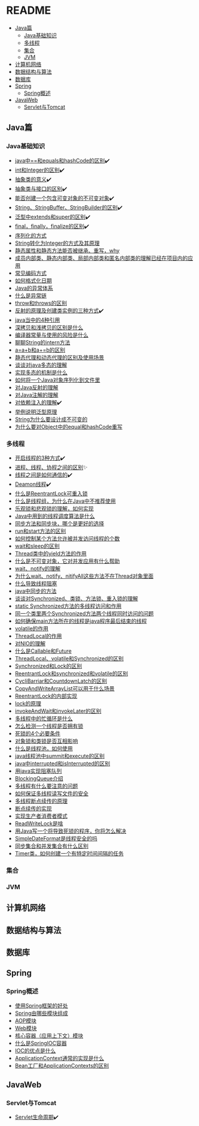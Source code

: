 # README

<!-- @import "[TOC]" {cmd="toc" depthFrom=2 depthTo=6 orderedList=false} -->
<!-- code_chunk_output -->

* [Java篇](#java篇)
	* [Java基础知识](#java基础知识)
	* [多线程](#多线程)
	* [集合](#集合)
	* [JVM](#jvm)
* [计算机网络](#计算机网络)
* [数据结构与算法](#数据结构与算法)
* [数据库](#数据库)
* [Spring](#spring)
	* [Spring概述](#spring概述)
* [JavaWeb](#javaweb)
	* [Servlet与Tomcat](#servlet与tomcat)

<!-- /code_chunk_output -->

## Java篇
### Java基础知识
- [java中==和equals和hashCode的区别](/Java篇/Java基础知识/java中==和equals和hashCode的区别.md)✔️
- [int和Integer的区别](/Java篇/Java基础知识/int和Integer的区别.md)✔️
- [抽象类的意义](/Java篇/Java基础知识/抽象类的意义.md)✔️
- [抽象类与接口的区别](/Java篇/Java基础知识/抽象类与接口的区别.md)✔️
- [能否创建一个包含可变对象的不可变对象](/Java篇/Java基础知识/能否创建一个包含可变对象的不可变对象.md)✔️
- [String、StringBuffer、StringBuilder的区别](/Java篇/Java基础知识/String、StringBuffer、StringBuilder的区别.md)✔️
- [泛型中extends和super的区别](/Java篇/Java基础知识/泛型中extends和super的区别.md)✔️
- [final，finally，finalize的区别](/Java篇/Java基础知识/final，finally，finalize的区别.md)✔️
- [序列化的方式](/Java篇/Java基础知识/序列化的方式.md)
- [String转化为Integer的方式及其原理](/Java篇/Java基础知识/String转化为Integer的方式及其原理.md)
- [静态属性和静态方法能否被继承、重写，why](/Java篇/Java基础知识/静态属性和静态方法能否被继承、重写，why.md)
- [成员内部类、静态内部类、局部内部类和匿名内部类的理解已经在项目内的应用](/Java篇/Java基础知识/成员内部类、静态内部类、局部内部类和匿名内部类的理解已经在项目内的应用.md)
- [常见编码方式](/Java篇/Java基础知识/常见编码方式.md)
- [如何格式化日期](/Java篇/Java基础知识/如何格式化日期.md)
- [Java的异常体系](/Java篇/Java基础知识/Java的异常体系.md)
- [什么是异常链](/Java篇/Java基础知识/什么是异常链.md)
- [throw和throws的区别](/Java篇/Java基础知识/throw和throws的区别.md)
- [反射的原理及创建类实例的三种方式](/Java篇/Java基础知识/反射的原理及创建类实例的三种方式.md)✔️
- [java当中的4种引用](/Java篇/Java基础知识/java当中的4种引用.md)
- [深拷贝和浅拷贝的区别是什么](/Java篇/Java基础知识/深拷贝和浅拷贝的区别是什么.md)
- [编译器常量与使用的风险是什么](/Java篇/Java基础知识/编译器常量与使用的风险是什么.md)
- [聊聊String的intern方法](/Java篇/Java基础知识/聊聊String的intern方法.md)
- [a=a+b和a+=b的区别](/Java篇/Java基础知识/a=a+b和a+=b的区别.md)
- [静态代理和动态代理的区别及使用场景](/Java篇/Java基础知识/静态代理和动态代理的区别及使用场景.md)
- [谈谈对java多态的理解](/Java篇/Java基础知识/谈谈对java多态的理解.md)
- [实现多态的机制是什么](/Java篇/Java基础知识/实现多态的机制是什么.md)
- [如何将一个Java对象序列化到文件里](/Java篇/Java基础知识/如何将一个Java对象序列化到文件里.md)
- [对Java反射的理解](/Java篇/Java基础知识/对Java反射的理解.md)
- [对Java注解的理解](/Java篇/Java基础知识/对Java注解的理解.md)
- [对依赖注入的理解](/Java篇/Java基础知识/对依赖注入的理解.md)✔️
- [举例说明泛型原理](/Java篇/Java基础知识/举例说明泛型原理.md)
- [String为什么要设计成不可变的](/Java篇/Java基础知识/String为什么要设计成不可变的.md)
- [为什么要对Object中的equal和hashCode重写](/Java篇/Java基础知识/为什么要对Object中的equal和hashCode重写.md)

### 多线程
- [开启线程的3种方式](/Java篇/多线程/开启线程的3种方式.md)✔️
- [进程、线程、协程之间的区别](/Java篇/多线程/进程、线程、协程之间的区别.md)✨
- [线程之间是如何通信的](/Java篇/多线程/线程之间是如何通信的.md)✔️
- [Deamon线程](/Java篇/多线程/Deamon线程.md)✔️
- [什么是ReentrantLock可重入锁](/Java篇/多线程/什么是ReentrantLock可重入锁.md)
- [什么是线程组，为什么在Java中不推荐使用](/Java篇/多线程/什么是线程组，为什么在Java中不推荐使用.md)
- [乐观锁和悲观锁的理解，如何实现](/Java篇/多线程/乐观锁和悲观锁的理解，如何实现.md)
- [Java中用到的线程调度算法是什么](/Java篇/多线程/Java中用到的线程调度算法是什么.md)
- [同步方法和同步块，哪个是更好的选择](/Java篇/多线程/同步方法和同步块，哪个是更好的选择.md)
- [run和start方法的区别](/Java篇/多线程/run和start方法的区别.md)
- [如何控制某个方法允许被并发访问线程的个数](/Java篇/多线程/如何控制某个方法允许被并发访问线程的个数.md)
- [wait和sleep的区别](/Java篇/多线程/wait和sleep的区别.md)
- [Thread类中的yieId方法的作用](/Java篇/多线程/Thread类中的yieId方法的作用.md)
- [什么是不可变对象，它对并发应用有什么帮助](/Java篇/多线程/什么是不可变对象，它对并发应用有什么帮助.md)
- [wait、notify的理解](/Java篇/多线程/wait、notify的理解.md)
- [为什么wait、notify、nitifyAll这些方法不在Thread对象里面](/Java篇/多线程/为什么wait、notify、nitifyAll这些方法不在Thread对象里面.md)
- [什么导致线程阻塞](/Java篇/多线程/什么导致线程阻塞.md)
- [java中同步的方法](/Java篇/多线程/java中同步的方法.md)
- [谈谈对Synchronized、类锁、方法锁、重入锁的理解](/Java篇/多线程/谈谈对Synchronized、类锁、方法锁、重入锁的理解.md)
- [static Synchronized方法的多线程访问和作用](/Java篇/多线程/static_Synchronized方法的多线程访问和作用.md)
- [同一个类里两个Synchronized方法两个线程同时访问的问题](/Java篇/多线程/同一个类里两个Synchronized方法两个线程同时访问的问题.md)
- [如何确保main方法所在的线程是java程序最后结束的线程](/Java篇/多线程/如何确保main方法所在的线程是java程序最后结束的线程.md)
- [volatile的作用](/Java篇/多线程/volatile的作用.md)
- [ThreadLocal的作用](/Java篇/多线程/ThreadLocal的作用.md)
- [对NIO的理解](/Java篇/多线程/对NIO的理解.md)
- [什么是Callable和Future](/Java篇/多线程/什么是Callable和Future.md)
- [ThreadLocal、volatile和Synchronized的区别](/Java篇/多线程/ThreadLocal、volatile和Synchronized的区别.md)
- [Synchronized和Lock的区别](/Java篇/多线程/Synchronized和Lock的区别.md)
- [ReentrantLock和synchronized和volatile的区别](/Java篇/多线程/ReentrantLock和synchronized和volatile的区别.md)
- [CycliBarriar和CountdownLatch的区别](/Java篇/多线程/CycliBarriar和CountdownLatch的区别.md)
- [CopyAndWriteArrayList可以用于什么场景](/Java篇/多线程/CopyAndWriteArrayList可以用于什么场景.md)
- [ReentrantLock的内部实现](/Java篇/多线程/ReentrantLock的内部实现.md)
- [lock的原理](/Java篇/多线程/lock的原理.md)
- [invokeAndWait和invokeLater的区别](/Java篇/多线程/invokeAndWait和invokeLater的区别.md)
- [多线程中的忙循环是什么](/Java篇/多线程/多线程中的忙循环是什么.md)
- [怎么检测一个线程是否拥有锁](/Java篇/多线程/怎么检测一个线程是否拥有锁.md)
- [死锁的4个必要条件](/Java篇/多线程/死锁的4个必要条件.md)
- [对象锁和类锁是否互相影响](/Java篇/多线程/对象锁和类锁是否互相影响.md)
- [什么是线程池，如何使用](/Java篇/多线程/什么是线程池，如何使用.md)
- [java线程池中summit和execute的区别](/Java篇/多线程/java线程池中summit和execute的区别.md)
- [java中interrupted和isInterrupted的区别](/Java篇/多线程/java中interrupted和isInterrupted的区别.md)
- [用java实现阻塞队列](/Java篇/多线程/用java实现阻塞队列.md)
- [BlockingQueue介绍](/Java篇/多线程/BlockingQueue介绍.md)
- [多线程有什么要注意的问题](/Java篇/多线程/多线程有什么要注意的问题.md)
- [如何保证多线程读写文件的安全](/Java篇/多线程/如何保证多线程读写文件的安全.md)
- [多线程断点续传的原理](/Java篇/多线程/多线程断点续传的原理.md)
- [断点续传的实现](/Java篇/多线程/断点续传的实现.md)
- [实现生产者消费者模式](/Java篇/多线程/实现生产者消费者模式.md)
- [ReadWriteLock是啥](/Java篇/多线程/ReadWriteLock是啥.md)
- [用Java写一个将导致死锁的程序，你将怎么解决](/Java篇/多线程/用Java写一个将导致死锁的程序，你将怎么解决.md)
- [SimpleDateFormat是线程安全的吗](/Java篇/多线程/SimpleDateFormat是线程安全的吗.md)
- [同步集合和并发集合有什么区别](/Java篇/多线程/同步集合和并发集合有什么区别.md)
- [Timer类，如何创建一个有特定时间间隔的任务](/Java篇/多线程/Timer类，如何创建一个有特定时间间隔的任务.md)

### 集合

### JVM

## 计算机网络

## 数据结构与算法

## 数据库

## Spring
### Spring概述
- [使用Spring框架的好处](/Spring/Spring概述/使用Spring框架的好处.md)
- [Spring由哪些模块组成](/Spring/Spring概述/Spring由哪些模块组成.md)
- [AOP模块](/Spring/Spring概述/AOP模块.md)
- [Web模块](/Spring/Spring概述/Web模块.md)
- [核心容器（应用上下文）模块](/Spring/Spring概述/核心容器（应用上下文）模块.md)
- [什么是SpringIOC容器](/Spring/Spring概述/什么是SpringIOC容器.md)
- [IOC的优点是什么](/Spring/Spring概述/IOC的优点是什么.md)
- [ApplicationContext通常的实现是什么](/Spring/Spring概述/ApplicationContext通常的实现是什么.md)
- [Bean工厂和ApplicationContexts的区别](/Spring/Spring概述/Bean工厂和ApplicationContexts的区别.md)
## JavaWeb
### Servlet与Tomcat
- [Servlet生命周期](/JavaWeb/Servlet与Tomcat/Servlet生命周期.md)✔️

